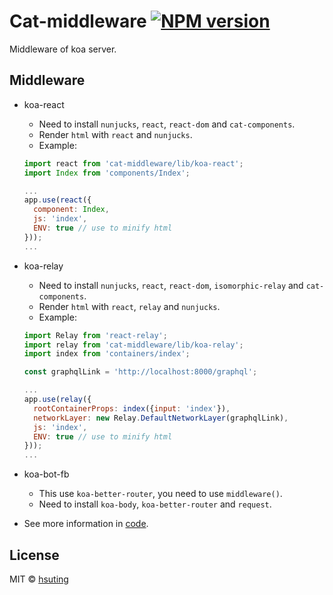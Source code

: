 # Cat-middleware [![NPM version][npm-image]][npm-url]
Middleware of koa server.

## Middleware
- koa-react
  - Need to install `nunjucks`, `react`, `react-dom` and `cat-components`.
  - Render `html` with `react` and `nunjucks`.
  - Example:

  ```javascript
  import react from 'cat-middleware/lib/koa-react';
  import Index from 'components/Index';

  ...
  app.use(react({
    component: Index,
    js: 'index',
    ENV: true // use to minify html
  }));
  ...
  ```

- koa-relay
  - Need to install `nunjucks`, `react`, `react-dom`, `isomorphic-relay` and `cat-components`.
  - Render `html` with `react`, `relay` and `nunjucks`.
  - Example:

  ```javascript
  import Relay from 'react-relay';
  import relay from 'cat-middleware/lib/koa-relay';
  import index from 'containers/index';

  const graphqlLink = 'http://localhost:8000/graphql';

  ...
  app.use(relay({
    rootContainerProps: index({input: 'index'}),
    networkLayer: new Relay.DefaultNetworkLayer(graphqlLink),
    js: 'index',
    ENV: true // use to minify html
  }));
  ...
  ```

- koa-bot-fb
  - This use `koa-better-router`, you need to use `middleware()`.
  - Need to install `koa-body`, `koa-better-router` and `request`.
- See more information in [code](./src).

## License
MIT © [hsuting](http://hsuting.com)

[npm-image]: https://badge.fury.io/js/cat-middleware.svg
[npm-url]: https://npmjs.org/package/cat-middleware
